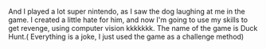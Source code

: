 And I played a lot super nintendo, as I saw the dog laughing at me in the game. I created a little hate for him, and now I'm going to use my skills to get revenge, using computer vision kkkkkkk. The name of the game is Duck Hunt.( Everything is a joke, I just used the game as a challenge method)
